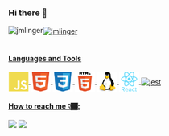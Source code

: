### Hi there 👋

<div>
  <a href="https://github.com/jmlinger">
  <img align="left" src="https://github-readme-stats.vercel.app/api?username=jmlinger&count_private=true&show_icons=true&theme=graywhite&icon_color=268bd2&title_color=268bd2" alt="jmlinger" />
  <img align="center" src="https://github-readme-stats.vercel.app/api/top-langs/?username=jmlinger&layout=compact&theme=graywhite&title_color=268bd2" alt="jmlinger" />
</div>
 
 <div style="display: inline_block"><br>
  <h4 align="left">Languages and Tools</h4>
  <img align="center" alt="Johann-Js" height="40" width="40" src="https://raw.githubusercontent.com/devicons/devicon/master/icons/javascript/javascript-plain.svg">
  <img align="center" alt="Johann-HTML" height="40" width="40" src="https://raw.githubusercontent.com/devicons/devicon/master/icons/html5/html5-original.svg">
  <img align="center" alt="Johann-CSS" height="40" width="40" src="https://raw.githubusercontent.com/devicons/devicon/master/icons/css3/css3-original.svg">
  <img align="center" alt="Johann-html5" src="https://raw.githubusercontent.com/devicons/devicon/master/icons/html5/html5-original-wordmark.svg" alt="html5" width="40" height="40"/>   <img align="center" alt="Johann-LINUX5" src="https://raw.githubusercontent.com/devicons/devicon/master/icons/linux/linux-original.svg" alt="linux" width="40" height="40"/> 
  <img align="center"alt="Johann-react" src="https://raw.githubusercontent.com/devicons/devicon/master/icons/react/react-original-wordmark.svg" alt="react" width="40" height="40"/> 
  <img align="center"src="https://www.vectorlogo.zone/logos/jestjsio/jestjsio-icon.svg" alt="jest" width="40" height="40"/> </a> <a href="https://www.linux.org/" target="_blank">
  <div>
 
 <div> 
  <h4 align="left"> How to reach me 👇🏾:</h4>
  <a href = "mailto:jmlinger20@gmail.com"><img src="https://img.shields.io/badge/-Gmail-%23333?style=for-the-badge&logo=gmail&logoColor=white" target="_blank"></a>
  <a href="https://www.linkedin.com/in/johann-munzlinger" target="_blank"><img src="https://img.shields.io/badge/-LinkedIn-%230077B5?style=for-the-badge&logo=linkedin&logoColor=white" target="_blank"></a> 
 </div>

<!--
**jmlinger/jmlinger** is a ✨ _special_ ✨ repository because its `README.md` (this file) appears on your GitHub profile.

Here are some ideas to get you started:

- 🔭 I’m currently working on ...
- 🌱 I’m currently learning ...
- 👯 I’m looking to collaborate on ...
- 🤔 I’m looking for help with ...
- 💬 Ask me about ...
- 📫 How to reach me: ...
- 😄 Pronouns: ...
- ⚡ Fun fact: ...
-->
